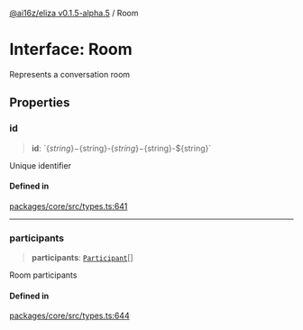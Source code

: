 [@ai16z/eliza v0.1.5-alpha.5](../index.md) / Room

# Interface: Room

Represents a conversation room

## Properties

### id

> **id**: \`$\{string\}-$\{string\}-$\{string\}-$\{string\}-$\{string\}\`

Unique identifier

#### Defined in

[packages/core/src/types.ts:641](https://github.com/roschler/eliza/blob/main/packages/core/src/types.ts#L641)

***

### participants

> **participants**: [`Participant`](Participant.md)[]

Room participants

#### Defined in

[packages/core/src/types.ts:644](https://github.com/roschler/eliza/blob/main/packages/core/src/types.ts#L644)
